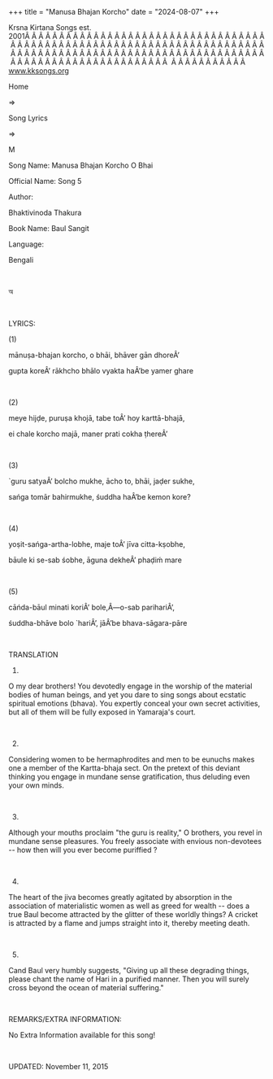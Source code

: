 +++ 
title = "Manusa Bhajan Korcho"
date = "2024-08-07"
+++

Krsna Kirtana Songs est. 2001Â Â Â Â Â Â Â Â Â Â Â Â Â Â Â Â Â Â Â Â Â Â Â Â Â Â Â Â Â Â Â Â Â Â Â Â Â Â Â Â Â Â Â Â Â Â Â Â Â Â Â Â Â Â Â Â Â Â Â Â Â Â Â Â Â Â Â Â Â Â Â Â Â Â Â Â Â Â Â Â Â Â Â Â Â Â Â Â Â Â Â Â Â Â Â Â Â Â Â Â Â Â Â Â Â Â Â Â Â Â Â Â Â Â Â Â Â Â Â Â Â Â Â Â Â Â Â Â Â Â Â Â  Â Â Â Â Â Â Â Â Â Â Â  
www.kksongs.org








Home
 
⇒
 
Song Lyrics
 
⇒
 
M


Song
Name: Manusa Bhajan Korcho O Bhai


Official
Name: Song 5


Author:

Bhaktivinoda Thakura


Book
Name: 
Baul
Sangit


Language:

Bengali


 








অ








 


LYRICS:


(1)


mānuṣa-bhajan
korcho, o bhāi, bhāver gān dhoreÂ’


gupta koreÂ’
rākhcho bhālo vyakta haÂ’be yamer ghare


 


(2)


meye
hijḍe, puruṣa khojā, tabe toÂ’ hoy karttā-bhajā,


ei chale
korcho majā, maner prati cokha ṭhereÂ’


 


(3)


`guru
satyaÂ’ bolcho mukhe, ācho to, bhāi, jaḍer sukhe,


sańga
tomār bahirmukhe, śuddha haÂ’be kemon kore?


 


(4)


yoṣit-sańga-artha-lobhe,
maje toÂ’ jīva citta-kṣobhe,


bāule
ki se-sab śobhe, āguna dekheÂ’ phaḍiḿ mare


 


(5)


cāńda-bāul
minati koriÂ’ bole,Â—o-sab parihariÂ’,


śuddha-bhāve
bolo `hariÂ’, jāÂ’be bhava-sāgara-pāre


 


TRANSLATION


1)
O my dear brothers! You devotedly engage in the worship of the material bodies
of human beings, and yet you dare to sing songs about ecstatic spiritual
emotions (bhava). You expertly conceal your own secret activities, but all of
them will be fully exposed in Yamaraja's court. 


 


2)
Considering women to be hermaphrodites and men to be eunuchs makes one a member
of the Kartta-bhaja sect. On the pretext of this deviant thinking you engage in
mundane sense gratification, thus deluding even your own minds. 


 


3)
Although your mouths proclaim "the guru is reality," O brothers, you
revel in mundane sense pleasures. You freely associate with envious
non-devotees -- how then will you ever become 
puriffied
?



 


4)
The heart of the jiva becomes greatly agitated by absorption in the association
of materialistic women as well as greed for wealth -- does a true Baul become
attracted by the glitter of these worldly things? A cricket is attracted by a
flame and jumps straight into it, thereby meeting death. 


 


5)
Cand Baul very humbly suggests, "Giving up all these degrading things,
please chant the name of Hari in a purified manner. Then you will surely cross
beyond the ocean of material suffering." 


 


REMARKS/EXTRA
INFORMATION:


No
Extra Information available for this song!


 


UPDATED:
 November 11, 2015